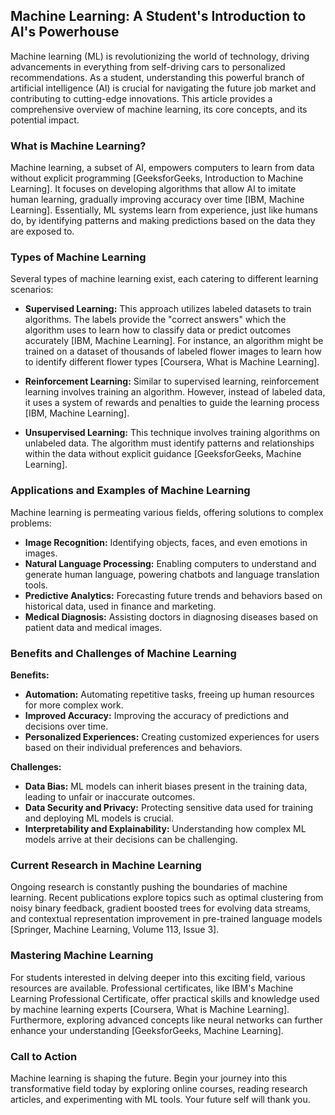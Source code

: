 ## Machine Learning: A Student's Introduction to AI's Powerhouse

Machine learning (ML) is revolutionizing the world of technology, driving advancements in everything from self-driving cars to personalized recommendations. As a student, understanding this powerful branch of artificial intelligence (AI) is crucial for navigating the future job market and contributing to cutting-edge innovations. This article provides a comprehensive overview of machine learning, its core concepts, and its potential impact.

### What is Machine Learning?

Machine learning, a subset of AI, empowers computers to learn from data without explicit programming [GeeksforGeeks, Introduction to Machine Learning].  It focuses on developing algorithms that allow AI to imitate human learning, gradually improving accuracy over time [IBM, Machine Learning].  Essentially, ML systems learn from experience, just like humans do, by identifying patterns and making predictions based on the data they are exposed to.

### Types of Machine Learning

Several types of machine learning exist, each catering to different learning scenarios:

* **Supervised Learning:**  This approach utilizes labeled datasets to train algorithms. The labels provide the "correct answers" which the algorithm uses to learn how to classify data or predict outcomes accurately [IBM, Machine Learning]. For instance, an algorithm might be trained on a dataset of thousands of labeled flower images to learn how to identify different flower types [Coursera, What is Machine Learning].

* **Reinforcement Learning:**  Similar to supervised learning, reinforcement learning involves training an algorithm. However, instead of labeled data, it uses a system of rewards and penalties to guide the learning process [IBM, Machine Learning].

* **Unsupervised Learning:** This technique involves training algorithms on unlabeled data.  The algorithm must identify patterns and relationships within the data without explicit guidance [GeeksforGeeks, Machine Learning].

### Applications and Examples of Machine Learning

Machine learning is permeating various fields, offering solutions to complex problems:

* **Image Recognition:**  Identifying objects, faces, and even emotions in images.
* **Natural Language Processing:** Enabling computers to understand and generate human language, powering chatbots and language translation tools.
* **Predictive Analytics:** Forecasting future trends and behaviors based on historical data, used in finance and marketing.
* **Medical Diagnosis:** Assisting doctors in diagnosing diseases based on patient data and medical images.

### Benefits and Challenges of Machine Learning

**Benefits:**

* **Automation:** Automating repetitive tasks, freeing up human resources for more complex work.
* **Improved Accuracy:**  Improving the accuracy of predictions and decisions over time.
* **Personalized Experiences:**  Creating customized experiences for users based on their individual preferences and behaviors.

**Challenges:**

* **Data Bias:**  ML models can inherit biases present in the training data, leading to unfair or inaccurate outcomes.
* **Data Security and Privacy:**  Protecting sensitive data used for training and deploying ML models is crucial.
* **Interpretability and Explainability:** Understanding how complex ML models arrive at their decisions can be challenging.

### Current Research in Machine Learning

Ongoing research is constantly pushing the boundaries of machine learning.  Recent publications explore topics such as optimal clustering from noisy binary feedback, gradient boosted trees for evolving data streams, and contextual representation improvement in pre-trained language models [Springer, Machine Learning, Volume 113, Issue 3].

###  Mastering Machine Learning

For students interested in delving deeper into this exciting field, various resources are available.  Professional certificates, like IBM's Machine Learning Professional Certificate, offer practical skills and knowledge used by machine learning experts [Coursera, What is Machine Learning].  Furthermore, exploring advanced concepts like neural networks can further enhance your understanding [GeeksforGeeks, Machine Learning].


### Call to Action

Machine learning is shaping the future.  Begin your journey into this transformative field today by exploring online courses, reading research articles, and experimenting with ML tools.  Your future self will thank you.
